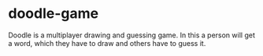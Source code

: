 # doodle-game
Doodle is a multiplayer drawing and guessing game. In this a person will get a word, which they have to draw and others have to guess it.
